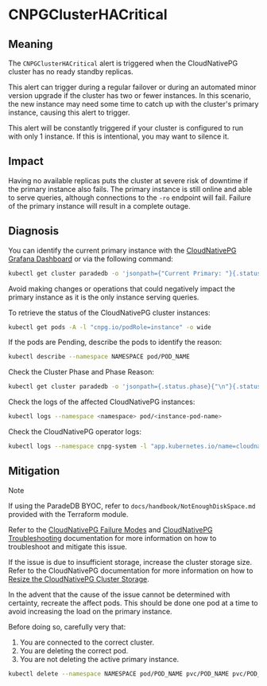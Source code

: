 CNPGClusterHACritical
=====================

Meaning
-------

The `CNPGClusterHACritical` alert is triggered when the CloudNativePG cluster has no ready standby replicas.

This alert can trigger during a regular failover or during an automated minor version upgrade if the cluster has two or fewer instances. In this scenario, the new instance may need some time to catch up with the cluster's primary instance, causing this alert to trigger.

This alert will be constantly triggered if your cluster is configured to run with only 1 instance. If this is intentional, you may want to silence it.

Impact
------

Having no available replicas puts the cluster at severe risk of downtime if the primary instance also fails. The primary instance is still online and able to serve queries, although connections to the `-ro` endpoint will fail. Failure of the primary instance will result in a complete outage.

Diagnosis
---------

You can identify the current primary instance with the [CloudNativePG Grafana Dashboard](https://grafana.com/grafana/dashboards/20417-cloudnativepg/) or via the following command:

```bash
kubectl get cluster paradedb -o 'jsonpath={"Current Primary: "}{.status.currentPrimary}{"; Target Primary: "}{.status.targetPrimary}{"\n"}' --namespace NAMESPACE
```

Avoid making changes or operations that could negatively impact the primary instance as it is the only instance serving queries.

To retrieve the status of the CloudNativePG cluster instances:

```bash
kubectl get pods -A -l "cnpg.io/podRole=instance" -o wide
```

If the pods are Pending, describe the pods to identify the reason:

```bash
kubectl describe --namespace NAMESPACE pod/POD_NAME
```

Check the Cluster Phase and Phase Reason:

```bash
kubectl get cluster paradedb -o 'jsonpath={.status.phase}{"\n"}{.status.phaseReason}{"\n"}' --namespace NAMESPACE
```

Check the logs of the affected CloudNativePG instances:

```bash
kubectl logs --namespace <namespace> pod/<instance-pod-name>
```

Check the CloudNativePG operator logs:

```bash
kubectl logs --namespace cnpg-system -l "app.kubernetes.io/name=cloudnative-pg"
```

Mitigation
----------

> [!NOTE]
> If using the ParadeDB BYOC, refer to `docs/handbook/NotEnoughDiskSpace.md` provided with the Terraform module.

Refer to the [CloudNativePG Failure Modes](https://cloudnative-pg.io/documentation/current/failure_modes/)
and [CloudNativePG Troubleshooting](https://cloudnative-pg.io/documentation/current/troubleshooting/) documentation for more information on how to troubleshoot and mitigate this issue.

If the issue is due to insufficient storage, increase the cluster storage size. Refer to the CloudNativePG documentation for more information on how to [Resize the CloudNativePG Cluster Storage](https://cloudnative-pg.io/documentation/current/troubleshooting/#storage-is-full).

In the advent that the cause of the issue cannot be determined with certainty, recreate the affect pods. This should be done one pod at a time to avoid increasing the load on the primary instance.

Before doing so, carefully very that:

1. You are connected to the correct cluster.
2. You are deleting the correct pod.
3. You are not deleting the active primary instance.

```bash
kubectl delete --namespace NAMESPACE pod/POD_NAME pvc/POD_NAME pvc/POD_NAME-wal
```

